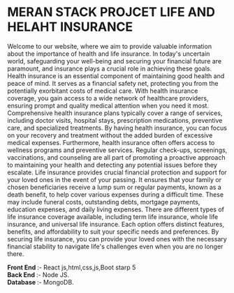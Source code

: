 # MERAN STACK PROJCET  LIFE AND HELAHT INSURANCE
Welcome to our website, where we aim to provide valuable information about the importance of health and life insurance. In today's uncertain world, safeguarding your well-being and securing your financial future are paramount, and insurance plays a crucial role in achieving these goals.
Health insurance is an essential component of maintaining good health and peace of mind. It serves as a financial safety net, protecting you from the potentially exorbitant costs of medical care. With health insurance coverage, you gain access to a wide network of healthcare providers, ensuring prompt and quality medical attention when you need it most.
Comprehensive health insurance plans typically cover a range of services, including doctor visits, hospital stays, prescription medications, preventive care, and specialized treatments. By having health insurance, you can focus on your recovery and treatment without the added burden of excessive medical expenses.
Furthermore, health insurance often offers access to wellness programs and preventive services. Regular check-ups, screenings, vaccinations, and counseling are all part of promoting a proactive approach to maintaining your health and detecting any potential issues before they escalate.
Life insurance provides crucial financial protection and support for your loved ones in the event of your passing. It ensures that your family or chosen beneficiaries receive a lump sum or regular payments, known as a death benefit, to help cover various expenses during a difficult time. These may include funeral costs, outstanding debts, mortgage payments, education expenses, and daily living expenses.
There are different types of life insurance coverage available, including term life insurance, whole life insurance, and universal life insurance. Each option offers distinct features, benefits, and affordability to suit your specific needs and preferences. By securing life insurance, you can provide your loved ones with the necessary financial stability to navigate life's challenges even when you are no longer there.

<b>Front End </b>:- React js,html,css,js,Boot starp 5 </br>
<b>Back End </b>:- Node JS. </br>
<b>Database </b>:- MongoDB.

